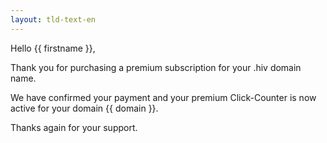 ```yaml
---
layout: tld-text-en
---
```


Hello \{\{ firstname \}\},

Thank you for purchasing a premium subscription for your .hiv domain name.

We have confirmed your payment and your premium Click-Counter is now active for your domain \{\{ domain \}\}.

Thanks again for your support.

